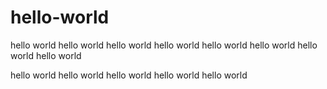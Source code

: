 # hello-world
hello world
hello world
hello world
hello world
hello world
hello world
hello world
hello world


hello world
hello world
hello world
hello world
hello world

